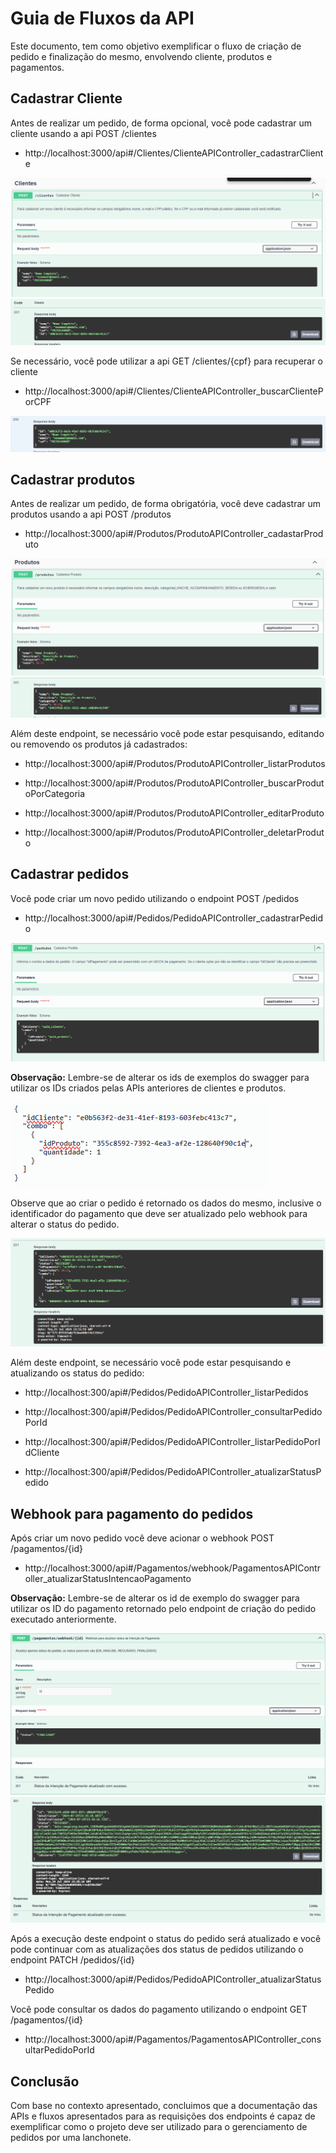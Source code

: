# Guia de Fluxos da API

Este documento, tem como objetivo exemplificar o fluxo de criação de pedido e finalização do mesmo, envolvendo cliente, produtos e pagamentos.

## Cadastrar Cliente

Antes de realizar um pedido, de forma opcional, você pode cadastrar um cliente usando a api POST /clientes

* http://localhost:3000/api#/Clientes/ClienteAPIController_cadastrarCliente

![cliente](cliente.png)
![cliente-ret](cliente-ret.png)

Se necessário, você pode utilizar a api GET /clientes/{cpf} para recuperar o cliente

* http://localhost:3000/api#/Clientes/ClienteAPIController_buscarClientePorCPF

![cliente-cpf](cliente-cpf.png)

## Cadastrar produtos

Antes de realizar um pedido, de forma obrigatória, você deve cadastrar um produtos usando a api POST /produtos

* http://localhost:3000/api#/Produtos/ProdutoAPIController_cadastarProduto

![produto](produto.png)
![produto-ret](produto-ret.png)

Além deste endpoint, se necessário você pode estar pesquisando, editando ou removendo os produtos já cadastrados:

* http://localhost:3000/api#/Produtos/ProdutoAPIController_listarProdutos

* http://localhost:3000/api#/Produtos/ProdutoAPIController_buscarProdutoPorCategoria

* http://localhost:3000/api#/Produtos/ProdutoAPIController_editarProduto

* http://localhost:3000/api#/Produtos/ProdutoAPIController_deletarProduto

## Cadastrar pedidos

Você pode criar um novo pedido utilizando o endpoint POST /pedidos

* http://localhost:3000/api#/Pedidos/PedidoAPIController_cadastrarPedido

![pedido](pedido.png)

**Observação:** Lembre-se de alterar os ids de exemplos do swagger para utilizar os IDs criados pelas APIs anteriores de clientes e produtos.

![example-uuid](example-uuid.png)

Observe que ao criar o pedido é retornado os dados do mesmo, inclusive o identificador do pagamento que deve ser atualizado pelo webhook para alterar o status do pedido.

![pedido-ret](pedido-ret.png)

Além deste endpoint, se necessário você pode estar pesquisando e atualizando os status do pedido:

* http://localhost:300/api#/Pedidos/PedidoAPIController_listarPedidos

* http://localhost:300/api#/Pedidos/PedidoAPIController_consultarPedidoPorId

* http://localhost:300/api#/Pedidos/PedidoAPIController_listarPedidoPorIdCliente

* http://localhost:300/api#/Pedidos/PedidoAPIController_atualizarStatusPedido

## Webhook para pagamento do pedidos

Após criar um novo pedido você deve acionar o webhook POST /pagamentos/{id}

* http://localhost:3000/api#/Pagamentos/webhook/PagamentosAPIController_atualizarStatusIntencaoPagamento

**Observação:** Lembre-se de alterar os id de exemplo do swagger para utilizar os ID do pagamento retornado pelo endpoint de criação do pedido executado anteriormente.

![webhook](webhook.png)
![webhook-ret](webhook-ret.png)

Após a execução deste endpoint o status do pedido será atualizado e você pode continuar com as atualizações dos status de pedidos utilizando o endpoint PATCH /pedidos/{id}

* http://localhost:3000/api#/Pedidos/PedidoAPIController_atualizarStatusPedido

Você pode consultar os dados do pagamento utilizando o endpoint GET /pagamentos/{id}

* http://localhost:3000/api#/Pagamentos/PagamentosAPIController_consultarPedidoPorId

## Conclusão

Com base no contexto apresentado, concluimos que a documentação das APIs e fluxos apresentados para as requisições dos endpoints é capaz de exemplificar como o projeto deve ser utilizado para o gerenciamento de pedidos por uma lanchonete.